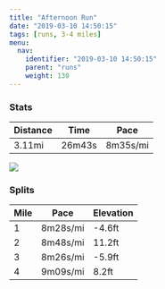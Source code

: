 ```yaml
---
title: "Afternoon Run"
date: "2019-03-10 14:50:15"
tags: [runs, 3-4 miles]
menu:
  nav:
    identifier: "2019-03-10 14:50:15"
    parent: "runs"
    weight: 130
---
```


### Stats

| Distance | Time | Pace |
|----------|------|------|
|3.11mi|26m43s|8m35s/mi|

<img src='https://maps.googleapis.com/maps/api/staticmap?maptype=roadmap&path=enc:iwjeIrhyLHgDmBm@bDhEn@fKtDnJtKlGrIbOfG`SvGfh@k@yAt@rJu@lo@~@iRaAqg@n@bB_Iog@gFkScJgPoEaA}EoGeDqMM}FuBwEFzF&key=AIzaSyC1MId7bFpkLXNAaYhBSTb8jLyiSqzbDtM&size=800x800&markers=color:yellow|label:S|53.47205,-2.26458&markers=color:green|label:F|53.47226000000001,-2.264530000000001'>

### Splits

| Mile | Pace | Elevation |
|------|------|-----------|
|1|8m28s/mi|-4.6ft|
|2|8m48s/mi|11.2ft|
|3|8m26s/mi|-5.9ft|
|4|9m09s/mi|8.2ft|
